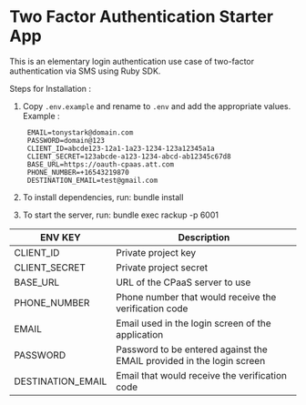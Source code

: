 # Two Factor Authentication Starter App

This is an elementary  login authentication use case of two-factor authentication via SMS using Ruby SDK.

Steps for Installation : 
1. Copy `.env.example` and rename to `.env` and add the appropriate values. 
Example :

		EMAIL=tonystark@domain.com
		PASSWORD=domain@123
		CLIENT_ID=abcde123-12a1-1a23-1234-123a12345a1a
		CLIENT_SECRET=123abcde-a123-1234-abcd-ab12345c67d8
		BASE_URL=https://oauth-cpaas.att.com
		PHONE_NUMBER=+16543219870
		DESTINATION_EMAIL=test@gmail.com

2. To install dependencies, run:
bundle install

3. To start the server, run:
bundle exec rackup -p 6001

ENV KEY           | Description
----------------- | -------------
CLIENT_ID         | Private project key
CLIENT_SECRET     | Private project secret
BASE_URL          | URL of the CPaaS server to use
PHONE_NUMBER      | Phone number that would receive the verification code
EMAIL             | Email used in the login screen of the application
PASSWORD          | Password to be entered against the EMAIL provided in the login screen 
DESTINATION_EMAIL | Email that would receive the verification code